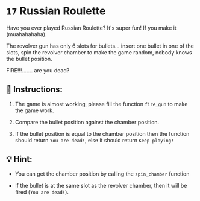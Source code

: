 # `17` Russian Roulette

Have you ever played Russian Roulette? It's super fun! If you make it (muahahahaha).

The revolver gun has only 6 slots for bullets... insert one bullet in one of the slots,
spin the revolver chamber to make the game random, nobody knows the bullet position.

FIRE!!!....... are you dead?

## 📝 Instructions:

1. The game is almost working, please fill the function `fire_gun` to make the game work.

2. Compare the bullet position against the chamber position.

3. If the bullet position is equal to the chamber position then the function should return `You are dead!`, else it should return `Keep playing!`

## 💡 Hint:

+ You can get the chamber position by calling the `spin_chamber` function

+ If the bullet is at the same slot as the revolver chamber, then it will be fired (`You are dead!`).